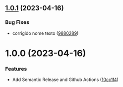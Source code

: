 ## [1.0.1](https://github.com/lucas-marinoto/semantic-release/compare/v1.0.0...v1.0.1) (2023-04-16)


### Bug Fixes

* corrigido nome texto ([9880289](https://github.com/lucas-marinoto/semantic-release/commit/9880289d58913428b0038d9dbab62a76b863a5f2))

# 1.0.0 (2023-04-16)


### Features

* Add Semantic Release and Github Actions ([10cc1f4](https://github.com/lucas-marinoto/semantic-release/commit/10cc1f4d2843cab7fcb0c8f9555afc16982cb348))
